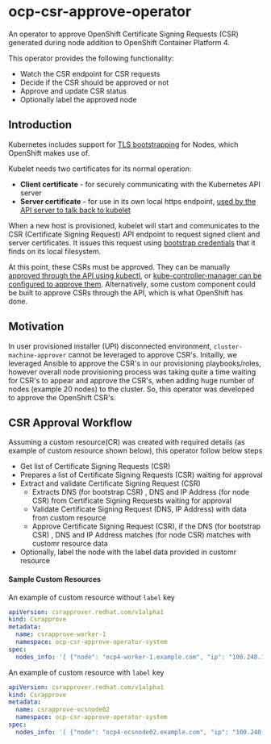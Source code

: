 # ocp-csr-approve-operator
An operator to approve OpenShift Certificate Signing Requests (CSR) generated during node addition to OpenShift Container Platform 4. 

This operator provides the following functionality:

*  Watch the CSR endpoint for CSR requests
*  Decide if the CSR should be approved or not
*  Approve and update CSR status
*  Optionally label the approved node 


## Introduction

Kubernetes includes support for [TLS
bootstrapping](https://kubernetes.io/docs/reference/command-line-tools-reference/kubelet-tls-bootstrapping/)
for Nodes, which OpenShift makes use of.

Kubelet needs two certificates for its normal operation:

* **Client certificate** - for securely communicating with the Kubernetes API
  server
* **Server certificate** - for use in its own local https endpoint, [used by
  the API server to talk back to
  kubelet](https://kubernetes.io/docs/concepts/architecture/master-node-communication/#apiserver-to-kubelet)

When a new host is provisioned, kubelet will start and communicates to the CSR
(Certificate Signing Request) API endpoint to request signed client and server
certificates.  It issues this request using [bootstrap
credentials](https://kubernetes.io/docs/reference/command-line-tools-reference/kubelet-tls-bootstrapping/#initial-bootstrap-authentication)
that it finds on its local filesystem.

At this point, these CSRs must be approved.  They can be manually [approved
through the API using
kubectl](https://kubernetes.io/docs/reference/command-line-tools-reference/kubelet-tls-bootstrapping/#kubectl-approval),
or [kube-controller-manager can be configured to approve
them](https://kubernetes.io/docs/reference/command-line-tools-reference/kubelet-tls-bootstrapping/#kube-controller-manager-configuration).
Alternatively, some custom component could be built to approve CSRs through the
API, which is what OpenShift has done.


## Motivation

In user provisioned installer (UPI) disconnected environment, `cluster-machine-approver` cannot be leveraged to approve CSR's. Initailly, we leveraged Ansible to approve the CSR's in our provisioning playbooks/roles, however overall node provisioning process was taking quite a time waiting for CSR's to appear and approve the CSR's, when adding huge number of nodes (example 20 nodes) to the cluster. So, this operator was developed to approve the OpenShift CSR's.


## CSR Approval Workflow

Assuming a custom resource(CR) was created with required details (as example of custom resource shown below), this operator follow below steps

*  Get list of Certificate Signing Requests (CSR) 
*  Prepares a list of Certificate Signing Requests (CSR) waiting for approval
*  Extract and validate Certificate Signing Request (CSR) 
    *  Extracts DNS (for bootstrap CSR) , DNS and IP Address (for node CSR) from Certificate Signing Requests waiting for approval
    *  Validate Certificate Signing Request (DNS, IP Address) with data from custom resource 
    *  Approve Certificate Signing Request (CSR), if the DNS (for bootstrap CSR) , DNS and IP Address matches (for node CSR) matches with customr resource data
*  Optionally, label the node with the label data provided in customr resource
    

#### Sample Custom Resources

An example of custom resource without  `label` key

```yaml
apiVersion: csrapprover.redhat.com/v1alpha1
kind: Csrapprove
metadata:
  name: csrapprove-worker-1
  namespace: ocp-csr-approve-operator-system
spec:
  nodes_info: '[ {"node": "ocp4-worker-1.example.com", "ip": "100.240.10.120"} ]'

```

An example of custom resource with  `label` key
```yaml
apiVersion: csrapprover.redhat.com/v1alpha1
kind: Csrapprove
metadata:
  name: csrapprove-ocsnode02
  namespace: ocp-csr-approve-operator-system
spec:
  nodes_info: '[ {"node": "ocp4-ocsnode02.example.com", "ip": "100.240.64.1", "label": "node-role.kubernetes.io/storage=, foo=bar"} ]'
```

